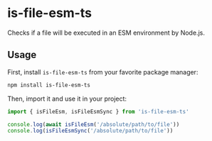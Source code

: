 # is-file-esm-ts

Checks if a file will be executed in an ESM environment by Node.js.

## Usage

First, install `is-file-esm-ts` from your favorite package manager:

```sh
npm install is-file-esm-ts
```

Then, import it and use it in your project:

```typescript
import { isFileEsm, isFileEsmSync } from 'is-file-esm-ts'

console.log(await isFileEsm('/absolute/path/to/file'))
console.log(isFileEsmSync('/absolute/path/to/file'))
```
